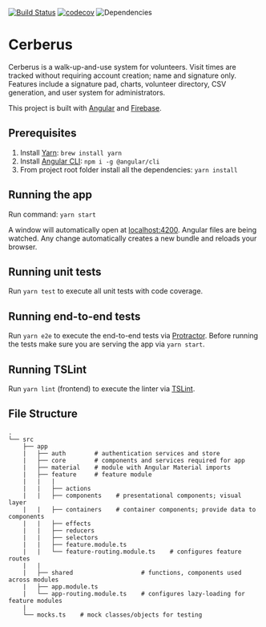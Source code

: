 [![Build Status](https://travis-ci.org/cerberus-org/cerberus-app.svg?branch=master)](https://travis-ci.org/cerberus-org/cerberus-app)
[![codecov](https://codecov.io/gh/cerberus-org/cerberus-app/branch/master/graph/badge.svg)](https://codecov.io/gh/cerberus-org/cerberus-app)
![Dependencies](https://david-dm.org/cerberus-org/cerberus-app.svg)

# Cerberus

Cerberus is a walk-up-and-use system for volunteers. Visit times are tracked without requiring account creation; name and signature only. Features include a signature pad, charts, volunteer directory, CSV generation, and user system for administrators.

This project is built with [Angular](https://angular.io/) and [Firebase](https://console.firebase.google.com/).

## Prerequisites
1. Install [Yarn](https://yarnpkg.com/en/): `brew install yarn`
2. Install [Angular CLI](https://cli.angular.io/): `npm i -g @angular/cli`
3. From project root folder install all the dependencies: `yarn install`

## Running the app
Run command: `yarn start`

A window will automatically open at [localhost:4200](http://localhost:4200). Angular files are being watched. Any change automatically creates a new bundle and reloads your browser.

## Running unit tests
Run `yarn test` to execute all unit tests with code coverage.

## Running end-to-end tests
Run `yarn e2e` to execute the end-to-end tests via [Protractor](http://www.protractortest.org/). 
Before running the tests make sure you are serving the app via `yarn start`.

## Running TSLint
Run `yarn lint` (frontend) to execute the linter via [TSLint](https://palantir.github.io/tslint/).

## File Structure

    .
    └── src
        ├── app
        |   ├── auth        # authentication services and store
        |   ├── core        # components and services required for app
        |   ├── material    # module with Angular Material imports
        |   ├── feature     # feature module
        |   |   |
        |   |   ├── actions
        |   |   ├── components    # presentational components; visual layer
        |   |   ├── containers    # container components; provide data to components
        |   |   ├── effects
        |   |   ├── reducers
        |   |   ├── selectors         
        |   |   ├── feature.module.ts
        |   |   └── feature-routing.module.ts    # configures feature routes
        |   |
        |   ├── shared                   # functions, components used across modules
        |   ├── app.module.ts
        |   └── app-routing.module.ts    # configures lazy-loading for feature modules
        |
        └── mocks.ts    # mock classes/objects for testing
